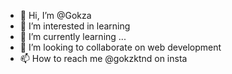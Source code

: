 - 👋 Hi, I’m @Gokza
- 👀 I’m interested in learning
- 🌱 I’m currently learning ...
- 💞️ I’m looking to collaborate on web development
- 📫 How to reach me @gokzktnd on insta

<!---
Gokza/Gokza is a ✨ special ✨ repository because its `README.md` (this file) appears on your GitHub profile.
You can click the Preview link to take a look at your changes.
--->
